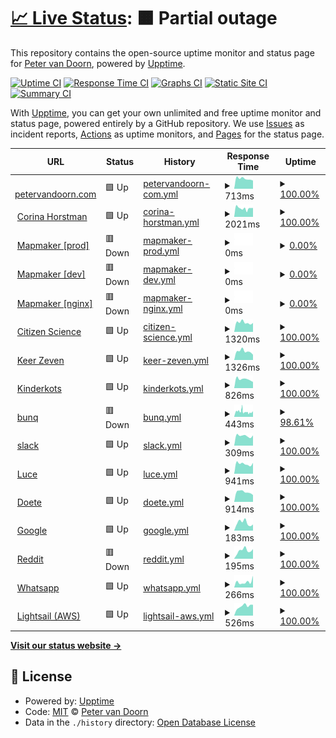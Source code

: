 # [📈 Live Status](https://demo.upptime.js.org): <!--live status--> **🟧 Partial outage**

This repository contains the open-source uptime monitor and status page for [Peter van Doorn](petervandoorn.com), powered by [Upptime](https://github.com/upptime/upptime).

[![Uptime CI](https://github.com/two-trick-pony-NL/upptime/workflows/Uptime%20CI/badge.svg)](https://github.com/two-trick-pony-NL/upptime/actions?query=workflow%3A%22Uptime+CI%22)
[![Response Time CI](https://github.com/two-trick-pony-NL/upptime/workflows/Response%20Time%20CI/badge.svg)](https://github.com/two-trick-pony-NL/upptime/actions?query=workflow%3A%22Response+Time+CI%22)
[![Graphs CI](https://github.com/two-trick-pony-NL/upptime/workflows/Graphs%20CI/badge.svg)](https://github.com/two-trick-pony-NL/upptime/actions?query=workflow%3A%22Graphs+CI%22)
[![Static Site CI](https://github.com/two-trick-pony-NL/upptime/workflows/Static%20Site%20CI/badge.svg)](https://github.com/two-trick-pony-NL/upptime/actions?query=workflow%3A%22Static+Site+CI%22)
[![Summary CI](https://github.com/two-trick-pony-NL/upptime/workflows/Summary%20CI/badge.svg)](https://github.com/two-trick-pony-NL/upptime/actions?query=workflow%3A%22Summary+CI%22)

With [Upptime](https://upptime.js.org), you can get your own unlimited and free uptime monitor and status page, powered entirely by a GitHub repository. We use [Issues](https://github.com/two-trick-pony-NL/upptime/issues) as incident reports, [Actions](https://github.com/two-trick-pony-NL/upptime/actions) as uptime monitors, and [Pages](https://demo.upptime.js.org) for the status page.

<!--start: status pages-->
<!-- This summary is generated by Upptime (https://github.com/upptime/upptime) -->
<!-- Do not edit this manually, your changes will be overwritten -->
<!-- prettier-ignore -->
| URL | Status | History | Response Time | Uptime |
| --- | ------ | ------- | ------------- | ------ |
| <img alt="" src="https://icons.duckduckgo.com/ip3/petervandoorn.com.ico" height="13"> [petervandoorn.com](https://petervandoorn.com) | 🟩 Up | [petervandoorn-com.yml](https://github.com/two-trick-pony-NL/upptime/commits/HEAD/history/petervandoorn-com.yml) | <details><summary><img alt="Response time graph" src="./graphs/petervandoorn-com/response-time-week.png" height="20"> 713ms</summary><br><a href="https://upptime.petervandoorn.com/history/petervandoorn-com"><img alt="Response time 813" src="https://img.shields.io/endpoint?url=https%3A%2F%2Fraw.githubusercontent.com%2Ftwo-trick-pony-NL%2Fupptime%2FHEAD%2Fapi%2Fpetervandoorn-com%2Fresponse-time.json"></a><br><a href="https://upptime.petervandoorn.com/history/petervandoorn-com"><img alt="24-hour response time 577" src="https://img.shields.io/endpoint?url=https%3A%2F%2Fraw.githubusercontent.com%2Ftwo-trick-pony-NL%2Fupptime%2FHEAD%2Fapi%2Fpetervandoorn-com%2Fresponse-time-day.json"></a><br><a href="https://upptime.petervandoorn.com/history/petervandoorn-com"><img alt="7-day response time 713" src="https://img.shields.io/endpoint?url=https%3A%2F%2Fraw.githubusercontent.com%2Ftwo-trick-pony-NL%2Fupptime%2FHEAD%2Fapi%2Fpetervandoorn-com%2Fresponse-time-week.json"></a><br><a href="https://upptime.petervandoorn.com/history/petervandoorn-com"><img alt="30-day response time 719" src="https://img.shields.io/endpoint?url=https%3A%2F%2Fraw.githubusercontent.com%2Ftwo-trick-pony-NL%2Fupptime%2FHEAD%2Fapi%2Fpetervandoorn-com%2Fresponse-time-month.json"></a><br><a href="https://upptime.petervandoorn.com/history/petervandoorn-com"><img alt="1-year response time 866" src="https://img.shields.io/endpoint?url=https%3A%2F%2Fraw.githubusercontent.com%2Ftwo-trick-pony-NL%2Fupptime%2FHEAD%2Fapi%2Fpetervandoorn-com%2Fresponse-time-year.json"></a></details> | <details><summary><a href="https://upptime.petervandoorn.com/history/petervandoorn-com">100.00%</a></summary><a href="https://upptime.petervandoorn.com/history/petervandoorn-com"><img alt="All-time uptime 99.93%" src="https://img.shields.io/endpoint?url=https%3A%2F%2Fraw.githubusercontent.com%2Ftwo-trick-pony-NL%2Fupptime%2FHEAD%2Fapi%2Fpetervandoorn-com%2Fuptime.json"></a><br><a href="https://upptime.petervandoorn.com/history/petervandoorn-com"><img alt="24-hour uptime 100.00%" src="https://img.shields.io/endpoint?url=https%3A%2F%2Fraw.githubusercontent.com%2Ftwo-trick-pony-NL%2Fupptime%2FHEAD%2Fapi%2Fpetervandoorn-com%2Fuptime-day.json"></a><br><a href="https://upptime.petervandoorn.com/history/petervandoorn-com"><img alt="7-day uptime 100.00%" src="https://img.shields.io/endpoint?url=https%3A%2F%2Fraw.githubusercontent.com%2Ftwo-trick-pony-NL%2Fupptime%2FHEAD%2Fapi%2Fpetervandoorn-com%2Fuptime-week.json"></a><br><a href="https://upptime.petervandoorn.com/history/petervandoorn-com"><img alt="30-day uptime 99.88%" src="https://img.shields.io/endpoint?url=https%3A%2F%2Fraw.githubusercontent.com%2Ftwo-trick-pony-NL%2Fupptime%2FHEAD%2Fapi%2Fpetervandoorn-com%2Fuptime-month.json"></a><br><a href="https://upptime.petervandoorn.com/history/petervandoorn-com"><img alt="1-year uptime 99.94%" src="https://img.shields.io/endpoint?url=https%3A%2F%2Fraw.githubusercontent.com%2Ftwo-trick-pony-NL%2Fupptime%2FHEAD%2Fapi%2Fpetervandoorn-com%2Fuptime-year.json"></a></details>
| <img alt="" src="https://icons.duckduckgo.com/ip3/corinahorstman.nl.ico" height="13"> [Corina Horstman](https://corinahorstman.nl) | 🟩 Up | [corina-horstman.yml](https://github.com/two-trick-pony-NL/upptime/commits/HEAD/history/corina-horstman.yml) | <details><summary><img alt="Response time graph" src="./graphs/corina-horstman/response-time-week.png" height="20"> 2021ms</summary><br><a href="https://upptime.petervandoorn.com/history/corina-horstman"><img alt="Response time 2465" src="https://img.shields.io/endpoint?url=https%3A%2F%2Fraw.githubusercontent.com%2Ftwo-trick-pony-NL%2Fupptime%2FHEAD%2Fapi%2Fcorina-horstman%2Fresponse-time.json"></a><br><a href="https://upptime.petervandoorn.com/history/corina-horstman"><img alt="24-hour response time 2109" src="https://img.shields.io/endpoint?url=https%3A%2F%2Fraw.githubusercontent.com%2Ftwo-trick-pony-NL%2Fupptime%2FHEAD%2Fapi%2Fcorina-horstman%2Fresponse-time-day.json"></a><br><a href="https://upptime.petervandoorn.com/history/corina-horstman"><img alt="7-day response time 2021" src="https://img.shields.io/endpoint?url=https%3A%2F%2Fraw.githubusercontent.com%2Ftwo-trick-pony-NL%2Fupptime%2FHEAD%2Fapi%2Fcorina-horstman%2Fresponse-time-week.json"></a><br><a href="https://upptime.petervandoorn.com/history/corina-horstman"><img alt="30-day response time 2184" src="https://img.shields.io/endpoint?url=https%3A%2F%2Fraw.githubusercontent.com%2Ftwo-trick-pony-NL%2Fupptime%2FHEAD%2Fapi%2Fcorina-horstman%2Fresponse-time-month.json"></a><br><a href="https://upptime.petervandoorn.com/history/corina-horstman"><img alt="1-year response time 2600" src="https://img.shields.io/endpoint?url=https%3A%2F%2Fraw.githubusercontent.com%2Ftwo-trick-pony-NL%2Fupptime%2FHEAD%2Fapi%2Fcorina-horstman%2Fresponse-time-year.json"></a></details> | <details><summary><a href="https://upptime.petervandoorn.com/history/corina-horstman">100.00%</a></summary><a href="https://upptime.petervandoorn.com/history/corina-horstman"><img alt="All-time uptime 99.89%" src="https://img.shields.io/endpoint?url=https%3A%2F%2Fraw.githubusercontent.com%2Ftwo-trick-pony-NL%2Fupptime%2FHEAD%2Fapi%2Fcorina-horstman%2Fuptime.json"></a><br><a href="https://upptime.petervandoorn.com/history/corina-horstman"><img alt="24-hour uptime 100.00%" src="https://img.shields.io/endpoint?url=https%3A%2F%2Fraw.githubusercontent.com%2Ftwo-trick-pony-NL%2Fupptime%2FHEAD%2Fapi%2Fcorina-horstman%2Fuptime-day.json"></a><br><a href="https://upptime.petervandoorn.com/history/corina-horstman"><img alt="7-day uptime 100.00%" src="https://img.shields.io/endpoint?url=https%3A%2F%2Fraw.githubusercontent.com%2Ftwo-trick-pony-NL%2Fupptime%2FHEAD%2Fapi%2Fcorina-horstman%2Fuptime-week.json"></a><br><a href="https://upptime.petervandoorn.com/history/corina-horstman"><img alt="30-day uptime 99.93%" src="https://img.shields.io/endpoint?url=https%3A%2F%2Fraw.githubusercontent.com%2Ftwo-trick-pony-NL%2Fupptime%2FHEAD%2Fapi%2Fcorina-horstman%2Fuptime-month.json"></a><br><a href="https://upptime.petervandoorn.com/history/corina-horstman"><img alt="1-year uptime 99.81%" src="https://img.shields.io/endpoint?url=https%3A%2F%2Fraw.githubusercontent.com%2Ftwo-trick-pony-NL%2Fupptime%2FHEAD%2Fapi%2Fcorina-horstman%2Fuptime-year.json"></a></details>
| <img alt="" src="https://icons.duckduckgo.com/ip3/mapmaker.nl.ico" height="13"> [Mapmaker [prod]](https://mapmaker.nl/api/v1) | 🟥 Down | [mapmaker-prod.yml](https://github.com/two-trick-pony-NL/upptime/commits/HEAD/history/mapmaker-prod.yml) | <details><summary><img alt="Response time graph" src="./graphs/mapmaker-prod/response-time-week.png" height="20"> 0ms</summary><br><a href="https://upptime.petervandoorn.com/history/mapmaker-prod"><img alt="Response time 636" src="https://img.shields.io/endpoint?url=https%3A%2F%2Fraw.githubusercontent.com%2Ftwo-trick-pony-NL%2Fupptime%2FHEAD%2Fapi%2Fmapmaker-prod%2Fresponse-time.json"></a><br><a href="https://upptime.petervandoorn.com/history/mapmaker-prod"><img alt="24-hour response time 0" src="https://img.shields.io/endpoint?url=https%3A%2F%2Fraw.githubusercontent.com%2Ftwo-trick-pony-NL%2Fupptime%2FHEAD%2Fapi%2Fmapmaker-prod%2Fresponse-time-day.json"></a><br><a href="https://upptime.petervandoorn.com/history/mapmaker-prod"><img alt="7-day response time 0" src="https://img.shields.io/endpoint?url=https%3A%2F%2Fraw.githubusercontent.com%2Ftwo-trick-pony-NL%2Fupptime%2FHEAD%2Fapi%2Fmapmaker-prod%2Fresponse-time-week.json"></a><br><a href="https://upptime.petervandoorn.com/history/mapmaker-prod"><img alt="30-day response time 0" src="https://img.shields.io/endpoint?url=https%3A%2F%2Fraw.githubusercontent.com%2Ftwo-trick-pony-NL%2Fupptime%2FHEAD%2Fapi%2Fmapmaker-prod%2Fresponse-time-month.json"></a><br><a href="https://upptime.petervandoorn.com/history/mapmaker-prod"><img alt="1-year response time 645" src="https://img.shields.io/endpoint?url=https%3A%2F%2Fraw.githubusercontent.com%2Ftwo-trick-pony-NL%2Fupptime%2FHEAD%2Fapi%2Fmapmaker-prod%2Fresponse-time-year.json"></a></details> | <details><summary><a href="https://upptime.petervandoorn.com/history/mapmaker-prod">0.00%</a></summary><a href="https://upptime.petervandoorn.com/history/mapmaker-prod"><img alt="All-time uptime 85.71%" src="https://img.shields.io/endpoint?url=https%3A%2F%2Fraw.githubusercontent.com%2Ftwo-trick-pony-NL%2Fupptime%2FHEAD%2Fapi%2Fmapmaker-prod%2Fuptime.json"></a><br><a href="https://upptime.petervandoorn.com/history/mapmaker-prod"><img alt="24-hour uptime 0.00%" src="https://img.shields.io/endpoint?url=https%3A%2F%2Fraw.githubusercontent.com%2Ftwo-trick-pony-NL%2Fupptime%2FHEAD%2Fapi%2Fmapmaker-prod%2Fuptime-day.json"></a><br><a href="https://upptime.petervandoorn.com/history/mapmaker-prod"><img alt="7-day uptime 0.00%" src="https://img.shields.io/endpoint?url=https%3A%2F%2Fraw.githubusercontent.com%2Ftwo-trick-pony-NL%2Fupptime%2FHEAD%2Fapi%2Fmapmaker-prod%2Fuptime-week.json"></a><br><a href="https://upptime.petervandoorn.com/history/mapmaker-prod"><img alt="30-day uptime 0.00%" src="https://img.shields.io/endpoint?url=https%3A%2F%2Fraw.githubusercontent.com%2Ftwo-trick-pony-NL%2Fupptime%2FHEAD%2Fapi%2Fmapmaker-prod%2Fuptime-month.json"></a><br><a href="https://upptime.petervandoorn.com/history/mapmaker-prod"><img alt="1-year uptime 66.31%" src="https://img.shields.io/endpoint?url=https%3A%2F%2Fraw.githubusercontent.com%2Ftwo-trick-pony-NL%2Fupptime%2FHEAD%2Fapi%2Fmapmaker-prod%2Fuptime-year.json"></a></details>
| <img alt="" src="https://icons.duckduckgo.com/ip3/triage.mapmaker.nl.ico" height="13"> [Mapmaker [dev]](https://triage.mapmaker.nl/api/v1) | 🟥 Down | [mapmaker-dev.yml](https://github.com/two-trick-pony-NL/upptime/commits/HEAD/history/mapmaker-dev.yml) | <details><summary><img alt="Response time graph" src="./graphs/mapmaker-dev/response-time-week.png" height="20"> 0ms</summary><br><a href="https://upptime.petervandoorn.com/history/mapmaker-dev"><img alt="Response time 635" src="https://img.shields.io/endpoint?url=https%3A%2F%2Fraw.githubusercontent.com%2Ftwo-trick-pony-NL%2Fupptime%2FHEAD%2Fapi%2Fmapmaker-dev%2Fresponse-time.json"></a><br><a href="https://upptime.petervandoorn.com/history/mapmaker-dev"><img alt="24-hour response time 0" src="https://img.shields.io/endpoint?url=https%3A%2F%2Fraw.githubusercontent.com%2Ftwo-trick-pony-NL%2Fupptime%2FHEAD%2Fapi%2Fmapmaker-dev%2Fresponse-time-day.json"></a><br><a href="https://upptime.petervandoorn.com/history/mapmaker-dev"><img alt="7-day response time 0" src="https://img.shields.io/endpoint?url=https%3A%2F%2Fraw.githubusercontent.com%2Ftwo-trick-pony-NL%2Fupptime%2FHEAD%2Fapi%2Fmapmaker-dev%2Fresponse-time-week.json"></a><br><a href="https://upptime.petervandoorn.com/history/mapmaker-dev"><img alt="30-day response time 0" src="https://img.shields.io/endpoint?url=https%3A%2F%2Fraw.githubusercontent.com%2Ftwo-trick-pony-NL%2Fupptime%2FHEAD%2Fapi%2Fmapmaker-dev%2Fresponse-time-month.json"></a><br><a href="https://upptime.petervandoorn.com/history/mapmaker-dev"><img alt="1-year response time 642" src="https://img.shields.io/endpoint?url=https%3A%2F%2Fraw.githubusercontent.com%2Ftwo-trick-pony-NL%2Fupptime%2FHEAD%2Fapi%2Fmapmaker-dev%2Fresponse-time-year.json"></a></details> | <details><summary><a href="https://upptime.petervandoorn.com/history/mapmaker-dev">0.00%</a></summary><a href="https://upptime.petervandoorn.com/history/mapmaker-dev"><img alt="All-time uptime 85.71%" src="https://img.shields.io/endpoint?url=https%3A%2F%2Fraw.githubusercontent.com%2Ftwo-trick-pony-NL%2Fupptime%2FHEAD%2Fapi%2Fmapmaker-dev%2Fuptime.json"></a><br><a href="https://upptime.petervandoorn.com/history/mapmaker-dev"><img alt="24-hour uptime 0.00%" src="https://img.shields.io/endpoint?url=https%3A%2F%2Fraw.githubusercontent.com%2Ftwo-trick-pony-NL%2Fupptime%2FHEAD%2Fapi%2Fmapmaker-dev%2Fuptime-day.json"></a><br><a href="https://upptime.petervandoorn.com/history/mapmaker-dev"><img alt="7-day uptime 0.00%" src="https://img.shields.io/endpoint?url=https%3A%2F%2Fraw.githubusercontent.com%2Ftwo-trick-pony-NL%2Fupptime%2FHEAD%2Fapi%2Fmapmaker-dev%2Fuptime-week.json"></a><br><a href="https://upptime.petervandoorn.com/history/mapmaker-dev"><img alt="30-day uptime 0.00%" src="https://img.shields.io/endpoint?url=https%3A%2F%2Fraw.githubusercontent.com%2Ftwo-trick-pony-NL%2Fupptime%2FHEAD%2Fapi%2Fmapmaker-dev%2Fuptime-month.json"></a><br><a href="https://upptime.petervandoorn.com/history/mapmaker-dev"><img alt="1-year uptime 66.31%" src="https://img.shields.io/endpoint?url=https%3A%2F%2Fraw.githubusercontent.com%2Ftwo-trick-pony-NL%2Fupptime%2FHEAD%2Fapi%2Fmapmaker-dev%2Fuptime-year.json"></a></details>
| <img alt="" src="https://icons.duckduckgo.com/ip3/mapmaker.nl.ico" height="13"> [Mapmaker [nginx]](https://mapmaker.nl/healthcheck) | 🟥 Down | [mapmaker-nginx.yml](https://github.com/two-trick-pony-NL/upptime/commits/HEAD/history/mapmaker-nginx.yml) | <details><summary><img alt="Response time graph" src="./graphs/mapmaker-nginx/response-time-week.png" height="20"> 0ms</summary><br><a href="https://upptime.petervandoorn.com/history/mapmaker-nginx"><img alt="Response time 115" src="https://img.shields.io/endpoint?url=https%3A%2F%2Fraw.githubusercontent.com%2Ftwo-trick-pony-NL%2Fupptime%2FHEAD%2Fapi%2Fmapmaker-nginx%2Fresponse-time.json"></a><br><a href="https://upptime.petervandoorn.com/history/mapmaker-nginx"><img alt="24-hour response time 0" src="https://img.shields.io/endpoint?url=https%3A%2F%2Fraw.githubusercontent.com%2Ftwo-trick-pony-NL%2Fupptime%2FHEAD%2Fapi%2Fmapmaker-nginx%2Fresponse-time-day.json"></a><br><a href="https://upptime.petervandoorn.com/history/mapmaker-nginx"><img alt="7-day response time 0" src="https://img.shields.io/endpoint?url=https%3A%2F%2Fraw.githubusercontent.com%2Ftwo-trick-pony-NL%2Fupptime%2FHEAD%2Fapi%2Fmapmaker-nginx%2Fresponse-time-week.json"></a><br><a href="https://upptime.petervandoorn.com/history/mapmaker-nginx"><img alt="30-day response time 0" src="https://img.shields.io/endpoint?url=https%3A%2F%2Fraw.githubusercontent.com%2Ftwo-trick-pony-NL%2Fupptime%2FHEAD%2Fapi%2Fmapmaker-nginx%2Fresponse-time-month.json"></a><br><a href="https://upptime.petervandoorn.com/history/mapmaker-nginx"><img alt="1-year response time 117" src="https://img.shields.io/endpoint?url=https%3A%2F%2Fraw.githubusercontent.com%2Ftwo-trick-pony-NL%2Fupptime%2FHEAD%2Fapi%2Fmapmaker-nginx%2Fresponse-time-year.json"></a></details> | <details><summary><a href="https://upptime.petervandoorn.com/history/mapmaker-nginx">0.00%</a></summary><a href="https://upptime.petervandoorn.com/history/mapmaker-nginx"><img alt="All-time uptime 85.58%" src="https://img.shields.io/endpoint?url=https%3A%2F%2Fraw.githubusercontent.com%2Ftwo-trick-pony-NL%2Fupptime%2FHEAD%2Fapi%2Fmapmaker-nginx%2Fuptime.json"></a><br><a href="https://upptime.petervandoorn.com/history/mapmaker-nginx"><img alt="24-hour uptime 0.00%" src="https://img.shields.io/endpoint?url=https%3A%2F%2Fraw.githubusercontent.com%2Ftwo-trick-pony-NL%2Fupptime%2FHEAD%2Fapi%2Fmapmaker-nginx%2Fuptime-day.json"></a><br><a href="https://upptime.petervandoorn.com/history/mapmaker-nginx"><img alt="7-day uptime 0.00%" src="https://img.shields.io/endpoint?url=https%3A%2F%2Fraw.githubusercontent.com%2Ftwo-trick-pony-NL%2Fupptime%2FHEAD%2Fapi%2Fmapmaker-nginx%2Fuptime-week.json"></a><br><a href="https://upptime.petervandoorn.com/history/mapmaker-nginx"><img alt="30-day uptime 0.00%" src="https://img.shields.io/endpoint?url=https%3A%2F%2Fraw.githubusercontent.com%2Ftwo-trick-pony-NL%2Fupptime%2FHEAD%2Fapi%2Fmapmaker-nginx%2Fuptime-month.json"></a><br><a href="https://upptime.petervandoorn.com/history/mapmaker-nginx"><img alt="1-year uptime 66.31%" src="https://img.shields.io/endpoint?url=https%3A%2F%2Fraw.githubusercontent.com%2Ftwo-trick-pony-NL%2Fupptime%2FHEAD%2Fapi%2Fmapmaker-nginx%2Fuptime-year.json"></a></details>
| <img alt="" src="https://icons.duckduckgo.com/ip3/www.petervandoorn.com.ico" height="13"> [Citizen Science](https://www.petervandoorn.com/cs-nl-network/) | 🟩 Up | [citizen-science.yml](https://github.com/two-trick-pony-NL/upptime/commits/HEAD/history/citizen-science.yml) | <details><summary><img alt="Response time graph" src="./graphs/citizen-science/response-time-week.png" height="20"> 1320ms</summary><br><a href="https://upptime.petervandoorn.com/history/citizen-science"><img alt="Response time 1579" src="https://img.shields.io/endpoint?url=https%3A%2F%2Fraw.githubusercontent.com%2Ftwo-trick-pony-NL%2Fupptime%2FHEAD%2Fapi%2Fcitizen-science%2Fresponse-time.json"></a><br><a href="https://upptime.petervandoorn.com/history/citizen-science"><img alt="24-hour response time 1258" src="https://img.shields.io/endpoint?url=https%3A%2F%2Fraw.githubusercontent.com%2Ftwo-trick-pony-NL%2Fupptime%2FHEAD%2Fapi%2Fcitizen-science%2Fresponse-time-day.json"></a><br><a href="https://upptime.petervandoorn.com/history/citizen-science"><img alt="7-day response time 1320" src="https://img.shields.io/endpoint?url=https%3A%2F%2Fraw.githubusercontent.com%2Ftwo-trick-pony-NL%2Fupptime%2FHEAD%2Fapi%2Fcitizen-science%2Fresponse-time-week.json"></a><br><a href="https://upptime.petervandoorn.com/history/citizen-science"><img alt="30-day response time 1359" src="https://img.shields.io/endpoint?url=https%3A%2F%2Fraw.githubusercontent.com%2Ftwo-trick-pony-NL%2Fupptime%2FHEAD%2Fapi%2Fcitizen-science%2Fresponse-time-month.json"></a><br><a href="https://upptime.petervandoorn.com/history/citizen-science"><img alt="1-year response time 1690" src="https://img.shields.io/endpoint?url=https%3A%2F%2Fraw.githubusercontent.com%2Ftwo-trick-pony-NL%2Fupptime%2FHEAD%2Fapi%2Fcitizen-science%2Fresponse-time-year.json"></a></details> | <details><summary><a href="https://upptime.petervandoorn.com/history/citizen-science">100.00%</a></summary><a href="https://upptime.petervandoorn.com/history/citizen-science"><img alt="All-time uptime 99.41%" src="https://img.shields.io/endpoint?url=https%3A%2F%2Fraw.githubusercontent.com%2Ftwo-trick-pony-NL%2Fupptime%2FHEAD%2Fapi%2Fcitizen-science%2Fuptime.json"></a><br><a href="https://upptime.petervandoorn.com/history/citizen-science"><img alt="24-hour uptime 100.00%" src="https://img.shields.io/endpoint?url=https%3A%2F%2Fraw.githubusercontent.com%2Ftwo-trick-pony-NL%2Fupptime%2FHEAD%2Fapi%2Fcitizen-science%2Fuptime-day.json"></a><br><a href="https://upptime.petervandoorn.com/history/citizen-science"><img alt="7-day uptime 100.00%" src="https://img.shields.io/endpoint?url=https%3A%2F%2Fraw.githubusercontent.com%2Ftwo-trick-pony-NL%2Fupptime%2FHEAD%2Fapi%2Fcitizen-science%2Fuptime-week.json"></a><br><a href="https://upptime.petervandoorn.com/history/citizen-science"><img alt="30-day uptime 99.80%" src="https://img.shields.io/endpoint?url=https%3A%2F%2Fraw.githubusercontent.com%2Ftwo-trick-pony-NL%2Fupptime%2FHEAD%2Fapi%2Fcitizen-science%2Fuptime-month.json"></a><br><a href="https://upptime.petervandoorn.com/history/citizen-science"><img alt="1-year uptime 99.78%" src="https://img.shields.io/endpoint?url=https%3A%2F%2Fraw.githubusercontent.com%2Ftwo-trick-pony-NL%2Fupptime%2FHEAD%2Fapi%2Fcitizen-science%2Fuptime-year.json"></a></details>
| <img alt="" src="https://icons.duckduckgo.com/ip3/keerzeven.nl.ico" height="13"> [Keer Zeven](https://keerzeven.nl/) | 🟩 Up | [keer-zeven.yml](https://github.com/two-trick-pony-NL/upptime/commits/HEAD/history/keer-zeven.yml) | <details><summary><img alt="Response time graph" src="./graphs/keer-zeven/response-time-week.png" height="20"> 1326ms</summary><br><a href="https://upptime.petervandoorn.com/history/keer-zeven"><img alt="Response time 1286" src="https://img.shields.io/endpoint?url=https%3A%2F%2Fraw.githubusercontent.com%2Ftwo-trick-pony-NL%2Fupptime%2FHEAD%2Fapi%2Fkeer-zeven%2Fresponse-time.json"></a><br><a href="https://upptime.petervandoorn.com/history/keer-zeven"><img alt="24-hour response time 806" src="https://img.shields.io/endpoint?url=https%3A%2F%2Fraw.githubusercontent.com%2Ftwo-trick-pony-NL%2Fupptime%2FHEAD%2Fapi%2Fkeer-zeven%2Fresponse-time-day.json"></a><br><a href="https://upptime.petervandoorn.com/history/keer-zeven"><img alt="7-day response time 1326" src="https://img.shields.io/endpoint?url=https%3A%2F%2Fraw.githubusercontent.com%2Ftwo-trick-pony-NL%2Fupptime%2FHEAD%2Fapi%2Fkeer-zeven%2Fresponse-time-week.json"></a><br><a href="https://upptime.petervandoorn.com/history/keer-zeven"><img alt="30-day response time 1314" src="https://img.shields.io/endpoint?url=https%3A%2F%2Fraw.githubusercontent.com%2Ftwo-trick-pony-NL%2Fupptime%2FHEAD%2Fapi%2Fkeer-zeven%2Fresponse-time-month.json"></a><br><a href="https://upptime.petervandoorn.com/history/keer-zeven"><img alt="1-year response time 1364" src="https://img.shields.io/endpoint?url=https%3A%2F%2Fraw.githubusercontent.com%2Ftwo-trick-pony-NL%2Fupptime%2FHEAD%2Fapi%2Fkeer-zeven%2Fresponse-time-year.json"></a></details> | <details><summary><a href="https://upptime.petervandoorn.com/history/keer-zeven">100.00%</a></summary><a href="https://upptime.petervandoorn.com/history/keer-zeven"><img alt="All-time uptime 99.89%" src="https://img.shields.io/endpoint?url=https%3A%2F%2Fraw.githubusercontent.com%2Ftwo-trick-pony-NL%2Fupptime%2FHEAD%2Fapi%2Fkeer-zeven%2Fuptime.json"></a><br><a href="https://upptime.petervandoorn.com/history/keer-zeven"><img alt="24-hour uptime 100.00%" src="https://img.shields.io/endpoint?url=https%3A%2F%2Fraw.githubusercontent.com%2Ftwo-trick-pony-NL%2Fupptime%2FHEAD%2Fapi%2Fkeer-zeven%2Fuptime-day.json"></a><br><a href="https://upptime.petervandoorn.com/history/keer-zeven"><img alt="7-day uptime 100.00%" src="https://img.shields.io/endpoint?url=https%3A%2F%2Fraw.githubusercontent.com%2Ftwo-trick-pony-NL%2Fupptime%2FHEAD%2Fapi%2Fkeer-zeven%2Fuptime-week.json"></a><br><a href="https://upptime.petervandoorn.com/history/keer-zeven"><img alt="30-day uptime 99.93%" src="https://img.shields.io/endpoint?url=https%3A%2F%2Fraw.githubusercontent.com%2Ftwo-trick-pony-NL%2Fupptime%2FHEAD%2Fapi%2Fkeer-zeven%2Fuptime-month.json"></a><br><a href="https://upptime.petervandoorn.com/history/keer-zeven"><img alt="1-year uptime 99.79%" src="https://img.shields.io/endpoint?url=https%3A%2F%2Fraw.githubusercontent.com%2Ftwo-trick-pony-NL%2Fupptime%2FHEAD%2Fapi%2Fkeer-zeven%2Fuptime-year.json"></a></details>
| <img alt="" src="https://icons.duckduckgo.com/ip3/kinderkots.nl.ico" height="13"> [Kinderkots](https://kinderkots.nl) | 🟩 Up | [kinderkots.yml](https://github.com/two-trick-pony-NL/upptime/commits/HEAD/history/kinderkots.yml) | <details><summary><img alt="Response time graph" src="./graphs/kinderkots/response-time-week.png" height="20"> 826ms</summary><br><a href="https://upptime.petervandoorn.com/history/kinderkots"><img alt="Response time 886" src="https://img.shields.io/endpoint?url=https%3A%2F%2Fraw.githubusercontent.com%2Ftwo-trick-pony-NL%2Fupptime%2FHEAD%2Fapi%2Fkinderkots%2Fresponse-time.json"></a><br><a href="https://upptime.petervandoorn.com/history/kinderkots"><img alt="24-hour response time 579" src="https://img.shields.io/endpoint?url=https%3A%2F%2Fraw.githubusercontent.com%2Ftwo-trick-pony-NL%2Fupptime%2FHEAD%2Fapi%2Fkinderkots%2Fresponse-time-day.json"></a><br><a href="https://upptime.petervandoorn.com/history/kinderkots"><img alt="7-day response time 826" src="https://img.shields.io/endpoint?url=https%3A%2F%2Fraw.githubusercontent.com%2Ftwo-trick-pony-NL%2Fupptime%2FHEAD%2Fapi%2Fkinderkots%2Fresponse-time-week.json"></a><br><a href="https://upptime.petervandoorn.com/history/kinderkots"><img alt="30-day response time 836" src="https://img.shields.io/endpoint?url=https%3A%2F%2Fraw.githubusercontent.com%2Ftwo-trick-pony-NL%2Fupptime%2FHEAD%2Fapi%2Fkinderkots%2Fresponse-time-month.json"></a><br><a href="https://upptime.petervandoorn.com/history/kinderkots"><img alt="1-year response time 923" src="https://img.shields.io/endpoint?url=https%3A%2F%2Fraw.githubusercontent.com%2Ftwo-trick-pony-NL%2Fupptime%2FHEAD%2Fapi%2Fkinderkots%2Fresponse-time-year.json"></a></details> | <details><summary><a href="https://upptime.petervandoorn.com/history/kinderkots">100.00%</a></summary><a href="https://upptime.petervandoorn.com/history/kinderkots"><img alt="All-time uptime 96.58%" src="https://img.shields.io/endpoint?url=https%3A%2F%2Fraw.githubusercontent.com%2Ftwo-trick-pony-NL%2Fupptime%2FHEAD%2Fapi%2Fkinderkots%2Fuptime.json"></a><br><a href="https://upptime.petervandoorn.com/history/kinderkots"><img alt="24-hour uptime 100.00%" src="https://img.shields.io/endpoint?url=https%3A%2F%2Fraw.githubusercontent.com%2Ftwo-trick-pony-NL%2Fupptime%2FHEAD%2Fapi%2Fkinderkots%2Fuptime-day.json"></a><br><a href="https://upptime.petervandoorn.com/history/kinderkots"><img alt="7-day uptime 100.00%" src="https://img.shields.io/endpoint?url=https%3A%2F%2Fraw.githubusercontent.com%2Ftwo-trick-pony-NL%2Fupptime%2FHEAD%2Fapi%2Fkinderkots%2Fuptime-week.json"></a><br><a href="https://upptime.petervandoorn.com/history/kinderkots"><img alt="30-day uptime 99.80%" src="https://img.shields.io/endpoint?url=https%3A%2F%2Fraw.githubusercontent.com%2Ftwo-trick-pony-NL%2Fupptime%2FHEAD%2Fapi%2Fkinderkots%2Fuptime-month.json"></a><br><a href="https://upptime.petervandoorn.com/history/kinderkots"><img alt="1-year uptime 92.60%" src="https://img.shields.io/endpoint?url=https%3A%2F%2Fraw.githubusercontent.com%2Ftwo-trick-pony-NL%2Fupptime%2FHEAD%2Fapi%2Fkinderkots%2Fuptime-year.json"></a></details>
| <img alt="" src="https://icons.duckduckgo.com/ip3/bunq.com.ico" height="13"> [bunq](https://bunq.com/) | 🟥 Down | [bunq.yml](https://github.com/two-trick-pony-NL/upptime/commits/HEAD/history/bunq.yml) | <details><summary><img alt="Response time graph" src="./graphs/bunq/response-time-week.png" height="20"> 443ms</summary><br><a href="https://upptime.petervandoorn.com/history/bunq"><img alt="Response time 414" src="https://img.shields.io/endpoint?url=https%3A%2F%2Fraw.githubusercontent.com%2Ftwo-trick-pony-NL%2Fupptime%2FHEAD%2Fapi%2Fbunq%2Fresponse-time.json"></a><br><a href="https://upptime.petervandoorn.com/history/bunq"><img alt="24-hour response time 428" src="https://img.shields.io/endpoint?url=https%3A%2F%2Fraw.githubusercontent.com%2Ftwo-trick-pony-NL%2Fupptime%2FHEAD%2Fapi%2Fbunq%2Fresponse-time-day.json"></a><br><a href="https://upptime.petervandoorn.com/history/bunq"><img alt="7-day response time 443" src="https://img.shields.io/endpoint?url=https%3A%2F%2Fraw.githubusercontent.com%2Ftwo-trick-pony-NL%2Fupptime%2FHEAD%2Fapi%2Fbunq%2Fresponse-time-week.json"></a><br><a href="https://upptime.petervandoorn.com/history/bunq"><img alt="30-day response time 462" src="https://img.shields.io/endpoint?url=https%3A%2F%2Fraw.githubusercontent.com%2Ftwo-trick-pony-NL%2Fupptime%2FHEAD%2Fapi%2Fbunq%2Fresponse-time-month.json"></a><br><a href="https://upptime.petervandoorn.com/history/bunq"><img alt="1-year response time 423" src="https://img.shields.io/endpoint?url=https%3A%2F%2Fraw.githubusercontent.com%2Ftwo-trick-pony-NL%2Fupptime%2FHEAD%2Fapi%2Fbunq%2Fresponse-time-year.json"></a></details> | <details><summary><a href="https://upptime.petervandoorn.com/history/bunq">98.61%</a></summary><a href="https://upptime.petervandoorn.com/history/bunq"><img alt="All-time uptime 99.82%" src="https://img.shields.io/endpoint?url=https%3A%2F%2Fraw.githubusercontent.com%2Ftwo-trick-pony-NL%2Fupptime%2FHEAD%2Fapi%2Fbunq%2Fuptime.json"></a><br><a href="https://upptime.petervandoorn.com/history/bunq"><img alt="24-hour uptime 90.26%" src="https://img.shields.io/endpoint?url=https%3A%2F%2Fraw.githubusercontent.com%2Ftwo-trick-pony-NL%2Fupptime%2FHEAD%2Fapi%2Fbunq%2Fuptime-day.json"></a><br><a href="https://upptime.petervandoorn.com/history/bunq"><img alt="7-day uptime 98.61%" src="https://img.shields.io/endpoint?url=https%3A%2F%2Fraw.githubusercontent.com%2Ftwo-trick-pony-NL%2Fupptime%2FHEAD%2Fapi%2Fbunq%2Fuptime-week.json"></a><br><a href="https://upptime.petervandoorn.com/history/bunq"><img alt="30-day uptime 96.37%" src="https://img.shields.io/endpoint?url=https%3A%2F%2Fraw.githubusercontent.com%2Ftwo-trick-pony-NL%2Fupptime%2FHEAD%2Fapi%2Fbunq%2Fuptime-month.json"></a><br><a href="https://upptime.petervandoorn.com/history/bunq"><img alt="1-year uptime 99.63%" src="https://img.shields.io/endpoint?url=https%3A%2F%2Fraw.githubusercontent.com%2Ftwo-trick-pony-NL%2Fupptime%2FHEAD%2Fapi%2Fbunq%2Fuptime-year.json"></a></details>
| <img alt="" src="https://icons.duckduckgo.com/ip3/status.slack.com.ico" height="13"> [slack](https://status.slack.com/api/v2.0.0/current) | 🟩 Up | [slack.yml](https://github.com/two-trick-pony-NL/upptime/commits/HEAD/history/slack.yml) | <details><summary><img alt="Response time graph" src="./graphs/slack/response-time-week.png" height="20"> 309ms</summary><br><a href="https://upptime.petervandoorn.com/history/slack"><img alt="Response time 289" src="https://img.shields.io/endpoint?url=https%3A%2F%2Fraw.githubusercontent.com%2Ftwo-trick-pony-NL%2Fupptime%2FHEAD%2Fapi%2Fslack%2Fresponse-time.json"></a><br><a href="https://upptime.petervandoorn.com/history/slack"><img alt="24-hour response time 322" src="https://img.shields.io/endpoint?url=https%3A%2F%2Fraw.githubusercontent.com%2Ftwo-trick-pony-NL%2Fupptime%2FHEAD%2Fapi%2Fslack%2Fresponse-time-day.json"></a><br><a href="https://upptime.petervandoorn.com/history/slack"><img alt="7-day response time 309" src="https://img.shields.io/endpoint?url=https%3A%2F%2Fraw.githubusercontent.com%2Ftwo-trick-pony-NL%2Fupptime%2FHEAD%2Fapi%2Fslack%2Fresponse-time-week.json"></a><br><a href="https://upptime.petervandoorn.com/history/slack"><img alt="30-day response time 323" src="https://img.shields.io/endpoint?url=https%3A%2F%2Fraw.githubusercontent.com%2Ftwo-trick-pony-NL%2Fupptime%2FHEAD%2Fapi%2Fslack%2Fresponse-time-month.json"></a><br><a href="https://upptime.petervandoorn.com/history/slack"><img alt="1-year response time 300" src="https://img.shields.io/endpoint?url=https%3A%2F%2Fraw.githubusercontent.com%2Ftwo-trick-pony-NL%2Fupptime%2FHEAD%2Fapi%2Fslack%2Fresponse-time-year.json"></a></details> | <details><summary><a href="https://upptime.petervandoorn.com/history/slack">100.00%</a></summary><a href="https://upptime.petervandoorn.com/history/slack"><img alt="All-time uptime 100.00%" src="https://img.shields.io/endpoint?url=https%3A%2F%2Fraw.githubusercontent.com%2Ftwo-trick-pony-NL%2Fupptime%2FHEAD%2Fapi%2Fslack%2Fuptime.json"></a><br><a href="https://upptime.petervandoorn.com/history/slack"><img alt="24-hour uptime 100.00%" src="https://img.shields.io/endpoint?url=https%3A%2F%2Fraw.githubusercontent.com%2Ftwo-trick-pony-NL%2Fupptime%2FHEAD%2Fapi%2Fslack%2Fuptime-day.json"></a><br><a href="https://upptime.petervandoorn.com/history/slack"><img alt="7-day uptime 100.00%" src="https://img.shields.io/endpoint?url=https%3A%2F%2Fraw.githubusercontent.com%2Ftwo-trick-pony-NL%2Fupptime%2FHEAD%2Fapi%2Fslack%2Fuptime-week.json"></a><br><a href="https://upptime.petervandoorn.com/history/slack"><img alt="30-day uptime 100.00%" src="https://img.shields.io/endpoint?url=https%3A%2F%2Fraw.githubusercontent.com%2Ftwo-trick-pony-NL%2Fupptime%2FHEAD%2Fapi%2Fslack%2Fuptime-month.json"></a><br><a href="https://upptime.petervandoorn.com/history/slack"><img alt="1-year uptime 100.00%" src="https://img.shields.io/endpoint?url=https%3A%2F%2Fraw.githubusercontent.com%2Ftwo-trick-pony-NL%2Fupptime%2FHEAD%2Fapi%2Fslack%2Fuptime-year.json"></a></details>
| <img alt="" src="https://icons.duckduckgo.com/ip3/webmail.lucevankempen.nl.ico" height="13"> [Luce](https://webmail.lucevankempen.nl) | 🟩 Up | [luce.yml](https://github.com/two-trick-pony-NL/upptime/commits/HEAD/history/luce.yml) | <details><summary><img alt="Response time graph" src="./graphs/luce/response-time-week.png" height="20"> 941ms</summary><br><a href="https://upptime.petervandoorn.com/history/luce"><img alt="Response time 887" src="https://img.shields.io/endpoint?url=https%3A%2F%2Fraw.githubusercontent.com%2Ftwo-trick-pony-NL%2Fupptime%2FHEAD%2Fapi%2Fluce%2Fresponse-time.json"></a><br><a href="https://upptime.petervandoorn.com/history/luce"><img alt="24-hour response time 1022" src="https://img.shields.io/endpoint?url=https%3A%2F%2Fraw.githubusercontent.com%2Ftwo-trick-pony-NL%2Fupptime%2FHEAD%2Fapi%2Fluce%2Fresponse-time-day.json"></a><br><a href="https://upptime.petervandoorn.com/history/luce"><img alt="7-day response time 941" src="https://img.shields.io/endpoint?url=https%3A%2F%2Fraw.githubusercontent.com%2Ftwo-trick-pony-NL%2Fupptime%2FHEAD%2Fapi%2Fluce%2Fresponse-time-week.json"></a><br><a href="https://upptime.petervandoorn.com/history/luce"><img alt="30-day response time 890" src="https://img.shields.io/endpoint?url=https%3A%2F%2Fraw.githubusercontent.com%2Ftwo-trick-pony-NL%2Fupptime%2FHEAD%2Fapi%2Fluce%2Fresponse-time-month.json"></a><br><a href="https://upptime.petervandoorn.com/history/luce"><img alt="1-year response time 930" src="https://img.shields.io/endpoint?url=https%3A%2F%2Fraw.githubusercontent.com%2Ftwo-trick-pony-NL%2Fupptime%2FHEAD%2Fapi%2Fluce%2Fresponse-time-year.json"></a></details> | <details><summary><a href="https://upptime.petervandoorn.com/history/luce">100.00%</a></summary><a href="https://upptime.petervandoorn.com/history/luce"><img alt="All-time uptime 99.94%" src="https://img.shields.io/endpoint?url=https%3A%2F%2Fraw.githubusercontent.com%2Ftwo-trick-pony-NL%2Fupptime%2FHEAD%2Fapi%2Fluce%2Fuptime.json"></a><br><a href="https://upptime.petervandoorn.com/history/luce"><img alt="24-hour uptime 100.00%" src="https://img.shields.io/endpoint?url=https%3A%2F%2Fraw.githubusercontent.com%2Ftwo-trick-pony-NL%2Fupptime%2FHEAD%2Fapi%2Fluce%2Fuptime-day.json"></a><br><a href="https://upptime.petervandoorn.com/history/luce"><img alt="7-day uptime 100.00%" src="https://img.shields.io/endpoint?url=https%3A%2F%2Fraw.githubusercontent.com%2Ftwo-trick-pony-NL%2Fupptime%2FHEAD%2Fapi%2Fluce%2Fuptime-week.json"></a><br><a href="https://upptime.petervandoorn.com/history/luce"><img alt="30-day uptime 99.93%" src="https://img.shields.io/endpoint?url=https%3A%2F%2Fraw.githubusercontent.com%2Ftwo-trick-pony-NL%2Fupptime%2FHEAD%2Fapi%2Fluce%2Fuptime-month.json"></a><br><a href="https://upptime.petervandoorn.com/history/luce"><img alt="1-year uptime 99.95%" src="https://img.shields.io/endpoint?url=https%3A%2F%2Fraw.githubusercontent.com%2Ftwo-trick-pony-NL%2Fupptime%2FHEAD%2Fapi%2Fluce%2Fuptime-year.json"></a></details>
| <img alt="" src="https://icons.duckduckgo.com/ip3/webmail.doetevandoorn.com.ico" height="13"> [Doete](https://webmail.doetevandoorn.com) | 🟩 Up | [doete.yml](https://github.com/two-trick-pony-NL/upptime/commits/HEAD/history/doete.yml) | <details><summary><img alt="Response time graph" src="./graphs/doete/response-time-week.png" height="20"> 914ms</summary><br><a href="https://upptime.petervandoorn.com/history/doete"><img alt="Response time 867" src="https://img.shields.io/endpoint?url=https%3A%2F%2Fraw.githubusercontent.com%2Ftwo-trick-pony-NL%2Fupptime%2FHEAD%2Fapi%2Fdoete%2Fresponse-time.json"></a><br><a href="https://upptime.petervandoorn.com/history/doete"><img alt="24-hour response time 647" src="https://img.shields.io/endpoint?url=https%3A%2F%2Fraw.githubusercontent.com%2Ftwo-trick-pony-NL%2Fupptime%2FHEAD%2Fapi%2Fdoete%2Fresponse-time-day.json"></a><br><a href="https://upptime.petervandoorn.com/history/doete"><img alt="7-day response time 914" src="https://img.shields.io/endpoint?url=https%3A%2F%2Fraw.githubusercontent.com%2Ftwo-trick-pony-NL%2Fupptime%2FHEAD%2Fapi%2Fdoete%2Fresponse-time-week.json"></a><br><a href="https://upptime.petervandoorn.com/history/doete"><img alt="30-day response time 887" src="https://img.shields.io/endpoint?url=https%3A%2F%2Fraw.githubusercontent.com%2Ftwo-trick-pony-NL%2Fupptime%2FHEAD%2Fapi%2Fdoete%2Fresponse-time-month.json"></a><br><a href="https://upptime.petervandoorn.com/history/doete"><img alt="1-year response time 897" src="https://img.shields.io/endpoint?url=https%3A%2F%2Fraw.githubusercontent.com%2Ftwo-trick-pony-NL%2Fupptime%2FHEAD%2Fapi%2Fdoete%2Fresponse-time-year.json"></a></details> | <details><summary><a href="https://upptime.petervandoorn.com/history/doete">100.00%</a></summary><a href="https://upptime.petervandoorn.com/history/doete"><img alt="All-time uptime 99.94%" src="https://img.shields.io/endpoint?url=https%3A%2F%2Fraw.githubusercontent.com%2Ftwo-trick-pony-NL%2Fupptime%2FHEAD%2Fapi%2Fdoete%2Fuptime.json"></a><br><a href="https://upptime.petervandoorn.com/history/doete"><img alt="24-hour uptime 100.00%" src="https://img.shields.io/endpoint?url=https%3A%2F%2Fraw.githubusercontent.com%2Ftwo-trick-pony-NL%2Fupptime%2FHEAD%2Fapi%2Fdoete%2Fuptime-day.json"></a><br><a href="https://upptime.petervandoorn.com/history/doete"><img alt="7-day uptime 100.00%" src="https://img.shields.io/endpoint?url=https%3A%2F%2Fraw.githubusercontent.com%2Ftwo-trick-pony-NL%2Fupptime%2FHEAD%2Fapi%2Fdoete%2Fuptime-week.json"></a><br><a href="https://upptime.petervandoorn.com/history/doete"><img alt="30-day uptime 99.93%" src="https://img.shields.io/endpoint?url=https%3A%2F%2Fraw.githubusercontent.com%2Ftwo-trick-pony-NL%2Fupptime%2FHEAD%2Fapi%2Fdoete%2Fuptime-month.json"></a><br><a href="https://upptime.petervandoorn.com/history/doete"><img alt="1-year uptime 99.95%" src="https://img.shields.io/endpoint?url=https%3A%2F%2Fraw.githubusercontent.com%2Ftwo-trick-pony-NL%2Fupptime%2FHEAD%2Fapi%2Fdoete%2Fuptime-year.json"></a></details>
| <img alt="" src="https://icons.duckduckgo.com/ip3/google.com.ico" height="13"> [Google](https://google.com) | 🟩 Up | [google.yml](https://github.com/two-trick-pony-NL/upptime/commits/HEAD/history/google.yml) | <details><summary><img alt="Response time graph" src="./graphs/google/response-time-week.png" height="20"> 183ms</summary><br><a href="https://upptime.petervandoorn.com/history/google"><img alt="Response time 182" src="https://img.shields.io/endpoint?url=https%3A%2F%2Fraw.githubusercontent.com%2Ftwo-trick-pony-NL%2Fupptime%2FHEAD%2Fapi%2Fgoogle%2Fresponse-time.json"></a><br><a href="https://upptime.petervandoorn.com/history/google"><img alt="24-hour response time 142" src="https://img.shields.io/endpoint?url=https%3A%2F%2Fraw.githubusercontent.com%2Ftwo-trick-pony-NL%2Fupptime%2FHEAD%2Fapi%2Fgoogle%2Fresponse-time-day.json"></a><br><a href="https://upptime.petervandoorn.com/history/google"><img alt="7-day response time 183" src="https://img.shields.io/endpoint?url=https%3A%2F%2Fraw.githubusercontent.com%2Ftwo-trick-pony-NL%2Fupptime%2FHEAD%2Fapi%2Fgoogle%2Fresponse-time-week.json"></a><br><a href="https://upptime.petervandoorn.com/history/google"><img alt="30-day response time 164" src="https://img.shields.io/endpoint?url=https%3A%2F%2Fraw.githubusercontent.com%2Ftwo-trick-pony-NL%2Fupptime%2FHEAD%2Fapi%2Fgoogle%2Fresponse-time-month.json"></a><br><a href="https://upptime.petervandoorn.com/history/google"><img alt="1-year response time 185" src="https://img.shields.io/endpoint?url=https%3A%2F%2Fraw.githubusercontent.com%2Ftwo-trick-pony-NL%2Fupptime%2FHEAD%2Fapi%2Fgoogle%2Fresponse-time-year.json"></a></details> | <details><summary><a href="https://upptime.petervandoorn.com/history/google">100.00%</a></summary><a href="https://upptime.petervandoorn.com/history/google"><img alt="All-time uptime 99.99%" src="https://img.shields.io/endpoint?url=https%3A%2F%2Fraw.githubusercontent.com%2Ftwo-trick-pony-NL%2Fupptime%2FHEAD%2Fapi%2Fgoogle%2Fuptime.json"></a><br><a href="https://upptime.petervandoorn.com/history/google"><img alt="24-hour uptime 100.00%" src="https://img.shields.io/endpoint?url=https%3A%2F%2Fraw.githubusercontent.com%2Ftwo-trick-pony-NL%2Fupptime%2FHEAD%2Fapi%2Fgoogle%2Fuptime-day.json"></a><br><a href="https://upptime.petervandoorn.com/history/google"><img alt="7-day uptime 100.00%" src="https://img.shields.io/endpoint?url=https%3A%2F%2Fraw.githubusercontent.com%2Ftwo-trick-pony-NL%2Fupptime%2FHEAD%2Fapi%2Fgoogle%2Fuptime-week.json"></a><br><a href="https://upptime.petervandoorn.com/history/google"><img alt="30-day uptime 100.00%" src="https://img.shields.io/endpoint?url=https%3A%2F%2Fraw.githubusercontent.com%2Ftwo-trick-pony-NL%2Fupptime%2FHEAD%2Fapi%2Fgoogle%2Fuptime-month.json"></a><br><a href="https://upptime.petervandoorn.com/history/google"><img alt="1-year uptime 100.00%" src="https://img.shields.io/endpoint?url=https%3A%2F%2Fraw.githubusercontent.com%2Ftwo-trick-pony-NL%2Fupptime%2FHEAD%2Fapi%2Fgoogle%2Fuptime-year.json"></a></details>
| <img alt="" src="https://icons.duckduckgo.com/ip3/reddit.com.ico" height="13"> [Reddit](https://reddit.com) | 🟥 Down | [reddit.yml](https://github.com/two-trick-pony-NL/upptime/commits/HEAD/history/reddit.yml) | <details><summary><img alt="Response time graph" src="./graphs/reddit/response-time-week.png" height="20"> 195ms</summary><br><a href="https://upptime.petervandoorn.com/history/reddit"><img alt="Response time 172" src="https://img.shields.io/endpoint?url=https%3A%2F%2Fraw.githubusercontent.com%2Ftwo-trick-pony-NL%2Fupptime%2FHEAD%2Fapi%2Freddit%2Fresponse-time.json"></a><br><a href="https://upptime.petervandoorn.com/history/reddit"><img alt="24-hour response time 227" src="https://img.shields.io/endpoint?url=https%3A%2F%2Fraw.githubusercontent.com%2Ftwo-trick-pony-NL%2Fupptime%2FHEAD%2Fapi%2Freddit%2Fresponse-time-day.json"></a><br><a href="https://upptime.petervandoorn.com/history/reddit"><img alt="7-day response time 195" src="https://img.shields.io/endpoint?url=https%3A%2F%2Fraw.githubusercontent.com%2Ftwo-trick-pony-NL%2Fupptime%2FHEAD%2Fapi%2Freddit%2Fresponse-time-week.json"></a><br><a href="https://upptime.petervandoorn.com/history/reddit"><img alt="30-day response time 163" src="https://img.shields.io/endpoint?url=https%3A%2F%2Fraw.githubusercontent.com%2Ftwo-trick-pony-NL%2Fupptime%2FHEAD%2Fapi%2Freddit%2Fresponse-time-month.json"></a><br><a href="https://upptime.petervandoorn.com/history/reddit"><img alt="1-year response time 187" src="https://img.shields.io/endpoint?url=https%3A%2F%2Fraw.githubusercontent.com%2Ftwo-trick-pony-NL%2Fupptime%2FHEAD%2Fapi%2Freddit%2Fresponse-time-year.json"></a></details> | <details><summary><a href="https://upptime.petervandoorn.com/history/reddit">100.00%</a></summary><a href="https://upptime.petervandoorn.com/history/reddit"><img alt="All-time uptime 91.27%" src="https://img.shields.io/endpoint?url=https%3A%2F%2Fraw.githubusercontent.com%2Ftwo-trick-pony-NL%2Fupptime%2FHEAD%2Fapi%2Freddit%2Fuptime.json"></a><br><a href="https://upptime.petervandoorn.com/history/reddit"><img alt="24-hour uptime 100.00%" src="https://img.shields.io/endpoint?url=https%3A%2F%2Fraw.githubusercontent.com%2Ftwo-trick-pony-NL%2Fupptime%2FHEAD%2Fapi%2Freddit%2Fuptime-day.json"></a><br><a href="https://upptime.petervandoorn.com/history/reddit"><img alt="7-day uptime 100.00%" src="https://img.shields.io/endpoint?url=https%3A%2F%2Fraw.githubusercontent.com%2Ftwo-trick-pony-NL%2Fupptime%2FHEAD%2Fapi%2Freddit%2Fuptime-week.json"></a><br><a href="https://upptime.petervandoorn.com/history/reddit"><img alt="30-day uptime 100.00%" src="https://img.shields.io/endpoint?url=https%3A%2F%2Fraw.githubusercontent.com%2Ftwo-trick-pony-NL%2Fupptime%2FHEAD%2Fapi%2Freddit%2Fuptime-month.json"></a><br><a href="https://upptime.petervandoorn.com/history/reddit"><img alt="1-year uptime 100.00%" src="https://img.shields.io/endpoint?url=https%3A%2F%2Fraw.githubusercontent.com%2Ftwo-trick-pony-NL%2Fupptime%2FHEAD%2Fapi%2Freddit%2Fuptime-year.json"></a></details>
| <img alt="" src="https://icons.duckduckgo.com/ip3/web.whatsapp.com.ico" height="13"> [Whatsapp](https://web.whatsapp.com) | 🟩 Up | [whatsapp.yml](https://github.com/two-trick-pony-NL/upptime/commits/HEAD/history/whatsapp.yml) | <details><summary><img alt="Response time graph" src="./graphs/whatsapp/response-time-week.png" height="20"> 266ms</summary><br><a href="https://upptime.petervandoorn.com/history/whatsapp"><img alt="Response time 322" src="https://img.shields.io/endpoint?url=https%3A%2F%2Fraw.githubusercontent.com%2Ftwo-trick-pony-NL%2Fupptime%2FHEAD%2Fapi%2Fwhatsapp%2Fresponse-time.json"></a><br><a href="https://upptime.petervandoorn.com/history/whatsapp"><img alt="24-hour response time 552" src="https://img.shields.io/endpoint?url=https%3A%2F%2Fraw.githubusercontent.com%2Ftwo-trick-pony-NL%2Fupptime%2FHEAD%2Fapi%2Fwhatsapp%2Fresponse-time-day.json"></a><br><a href="https://upptime.petervandoorn.com/history/whatsapp"><img alt="7-day response time 266" src="https://img.shields.io/endpoint?url=https%3A%2F%2Fraw.githubusercontent.com%2Ftwo-trick-pony-NL%2Fupptime%2FHEAD%2Fapi%2Fwhatsapp%2Fresponse-time-week.json"></a><br><a href="https://upptime.petervandoorn.com/history/whatsapp"><img alt="30-day response time 306" src="https://img.shields.io/endpoint?url=https%3A%2F%2Fraw.githubusercontent.com%2Ftwo-trick-pony-NL%2Fupptime%2FHEAD%2Fapi%2Fwhatsapp%2Fresponse-time-month.json"></a><br><a href="https://upptime.petervandoorn.com/history/whatsapp"><img alt="1-year response time 332" src="https://img.shields.io/endpoint?url=https%3A%2F%2Fraw.githubusercontent.com%2Ftwo-trick-pony-NL%2Fupptime%2FHEAD%2Fapi%2Fwhatsapp%2Fresponse-time-year.json"></a></details> | <details><summary><a href="https://upptime.petervandoorn.com/history/whatsapp">100.00%</a></summary><a href="https://upptime.petervandoorn.com/history/whatsapp"><img alt="All-time uptime 99.99%" src="https://img.shields.io/endpoint?url=https%3A%2F%2Fraw.githubusercontent.com%2Ftwo-trick-pony-NL%2Fupptime%2FHEAD%2Fapi%2Fwhatsapp%2Fuptime.json"></a><br><a href="https://upptime.petervandoorn.com/history/whatsapp"><img alt="24-hour uptime 100.00%" src="https://img.shields.io/endpoint?url=https%3A%2F%2Fraw.githubusercontent.com%2Ftwo-trick-pony-NL%2Fupptime%2FHEAD%2Fapi%2Fwhatsapp%2Fuptime-day.json"></a><br><a href="https://upptime.petervandoorn.com/history/whatsapp"><img alt="7-day uptime 100.00%" src="https://img.shields.io/endpoint?url=https%3A%2F%2Fraw.githubusercontent.com%2Ftwo-trick-pony-NL%2Fupptime%2FHEAD%2Fapi%2Fwhatsapp%2Fuptime-week.json"></a><br><a href="https://upptime.petervandoorn.com/history/whatsapp"><img alt="30-day uptime 100.00%" src="https://img.shields.io/endpoint?url=https%3A%2F%2Fraw.githubusercontent.com%2Ftwo-trick-pony-NL%2Fupptime%2FHEAD%2Fapi%2Fwhatsapp%2Fuptime-month.json"></a><br><a href="https://upptime.petervandoorn.com/history/whatsapp"><img alt="1-year uptime 100.00%" src="https://img.shields.io/endpoint?url=https%3A%2F%2Fraw.githubusercontent.com%2Ftwo-trick-pony-NL%2Fupptime%2FHEAD%2Fapi%2Fwhatsapp%2Fuptime-year.json"></a></details>
| <img alt="" src="https://icons.duckduckgo.com/ip3/lightsail.aws.amazon.com.ico" height="13"> [Lightsail (AWS)](https://lightsail.aws.amazon.com) | 🟩 Up | [lightsail-aws.yml](https://github.com/two-trick-pony-NL/upptime/commits/HEAD/history/lightsail-aws.yml) | <details><summary><img alt="Response time graph" src="./graphs/lightsail-aws/response-time-week.png" height="20"> 526ms</summary><br><a href="https://upptime.petervandoorn.com/history/lightsail-aws"><img alt="Response time 381" src="https://img.shields.io/endpoint?url=https%3A%2F%2Fraw.githubusercontent.com%2Ftwo-trick-pony-NL%2Fupptime%2FHEAD%2Fapi%2Flightsail-aws%2Fresponse-time.json"></a><br><a href="https://upptime.petervandoorn.com/history/lightsail-aws"><img alt="24-hour response time 598" src="https://img.shields.io/endpoint?url=https%3A%2F%2Fraw.githubusercontent.com%2Ftwo-trick-pony-NL%2Fupptime%2FHEAD%2Fapi%2Flightsail-aws%2Fresponse-time-day.json"></a><br><a href="https://upptime.petervandoorn.com/history/lightsail-aws"><img alt="7-day response time 526" src="https://img.shields.io/endpoint?url=https%3A%2F%2Fraw.githubusercontent.com%2Ftwo-trick-pony-NL%2Fupptime%2FHEAD%2Fapi%2Flightsail-aws%2Fresponse-time-week.json"></a><br><a href="https://upptime.petervandoorn.com/history/lightsail-aws"><img alt="30-day response time 440" src="https://img.shields.io/endpoint?url=https%3A%2F%2Fraw.githubusercontent.com%2Ftwo-trick-pony-NL%2Fupptime%2FHEAD%2Fapi%2Flightsail-aws%2Fresponse-time-month.json"></a><br><a href="https://upptime.petervandoorn.com/history/lightsail-aws"><img alt="1-year response time 400" src="https://img.shields.io/endpoint?url=https%3A%2F%2Fraw.githubusercontent.com%2Ftwo-trick-pony-NL%2Fupptime%2FHEAD%2Fapi%2Flightsail-aws%2Fresponse-time-year.json"></a></details> | <details><summary><a href="https://upptime.petervandoorn.com/history/lightsail-aws">100.00%</a></summary><a href="https://upptime.petervandoorn.com/history/lightsail-aws"><img alt="All-time uptime 100.00%" src="https://img.shields.io/endpoint?url=https%3A%2F%2Fraw.githubusercontent.com%2Ftwo-trick-pony-NL%2Fupptime%2FHEAD%2Fapi%2Flightsail-aws%2Fuptime.json"></a><br><a href="https://upptime.petervandoorn.com/history/lightsail-aws"><img alt="24-hour uptime 100.00%" src="https://img.shields.io/endpoint?url=https%3A%2F%2Fraw.githubusercontent.com%2Ftwo-trick-pony-NL%2Fupptime%2FHEAD%2Fapi%2Flightsail-aws%2Fuptime-day.json"></a><br><a href="https://upptime.petervandoorn.com/history/lightsail-aws"><img alt="7-day uptime 100.00%" src="https://img.shields.io/endpoint?url=https%3A%2F%2Fraw.githubusercontent.com%2Ftwo-trick-pony-NL%2Fupptime%2FHEAD%2Fapi%2Flightsail-aws%2Fuptime-week.json"></a><br><a href="https://upptime.petervandoorn.com/history/lightsail-aws"><img alt="30-day uptime 100.00%" src="https://img.shields.io/endpoint?url=https%3A%2F%2Fraw.githubusercontent.com%2Ftwo-trick-pony-NL%2Fupptime%2FHEAD%2Fapi%2Flightsail-aws%2Fuptime-month.json"></a><br><a href="https://upptime.petervandoorn.com/history/lightsail-aws"><img alt="1-year uptime 100.00%" src="https://img.shields.io/endpoint?url=https%3A%2F%2Fraw.githubusercontent.com%2Ftwo-trick-pony-NL%2Fupptime%2FHEAD%2Fapi%2Flightsail-aws%2Fuptime-year.json"></a></details>

<!--end: status pages-->

[**Visit our status website →**](https://demo.upptime.js.org)

## 📄 License

- Powered by: [Upptime](https://github.com/upptime/upptime)
- Code: [MIT](./LICENSE) © [Peter van Doorn](petervandoorn.com)
- Data in the `./history` directory: [Open Database License](https://opendatacommons.org/licenses/odbl/1-0/)
